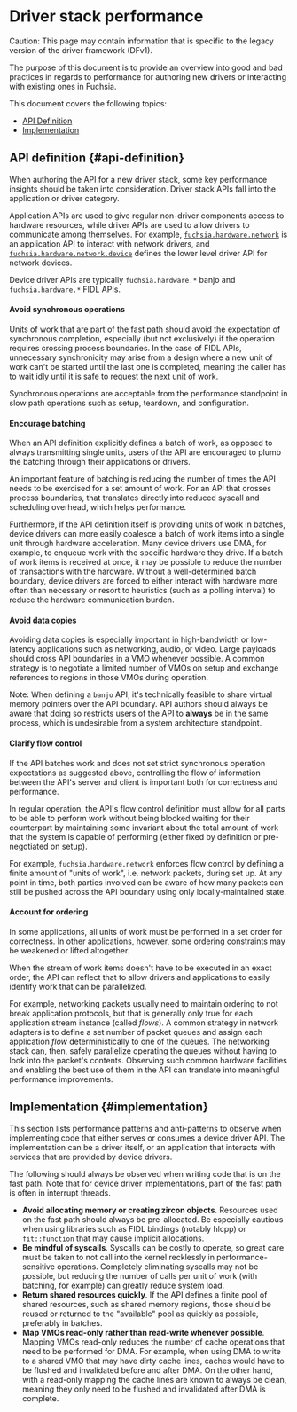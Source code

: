 <!--
    (C) Copyright 2020 The Fuchsia Authors. All rights reserved.
    Use of this source code is governed by a BSD-style license that can be
    found in the LICENSE file.
-->

# Driver stack performance

Caution: This page may contain information that is specific to the legacy
version of the driver framework (DFv1).

The purpose of this document is to provide an overview into good and bad practices in regards to
performance for authoring new drivers or interacting with existing ones in Fuchsia.

This document covers the following topics:

 - [API Definition](#api-definition)
 - [Implementation](#implementation)

## API definition {#api-definition}

When authoring the API for a new driver stack, some key performance insights should be taken into
consideration. Driver stack APIs fall into the application or driver category.

Application APIs are used to give regular non-driver components access to hardware resources, while
driver APIs are used to allow drivers to communicate among themselves. For example,
[`fuchsia.hardware.network`][netdevice-fidl] is an application API to interact with network drivers,
and [`fuchsia.hardware.network.device`][netdevice-banjo] defines the lower level driver API for network
devices.

Device driver APIs are typically `fuchsia.hardware.*` banjo and `fuchsia.hardware.*` FIDL APIs.

#### Avoid synchronous operations

Units of work that are part of the fast path should avoid the expectation of synchronous completion,
especially (but not exclusively) if the operation requires crossing process boundaries. In the case
of FIDL APIs, unnecessary synchronicity may arise from a design where a new unit of work can't be
started until the last one is completed, meaning the caller has to wait idly until it is safe to
request the next unit of work.

Synchronous operations are acceptable from the performance standpoint in slow path operations such
as setup, teardown, and configuration.

#### Encourage batching

When an API definition explicitly defines a batch of work, as opposed to always transmitting single
units, users of the API are encouraged to plumb the batching through their applications or drivers.

An important feature of batching is reducing the number of times the API needs to be exercised for a
set amount of work. For an API that crosses process boundaries, that translates directly into
reduced syscall and scheduling overhead, which helps performance.

Furthermore, if the API definition itself is providing units of work in batches, device drivers can
more easily coalesce a batch of work items into a single unit through hardware acceleration. Many
device drivers use DMA, for example, to enqueue work with the specific hardware they drive. If a
batch of work items is received at once, it may be possible to reduce the number of transactions
with the hardware. Without a well-determined batch boundary, device drivers are forced to either
interact with hardware more often than necessary or resort to heuristics (such as a polling
interval) to reduce the hardware communication burden.

#### Avoid data copies

Avoiding data copies is especially important in high-bandwidth or low-latency applications such as
networking, audio, or video. Large payloads should cross API boundaries in a VMO whenever possible.
A common strategy is to negotiate a limited number of VMOs on setup and exchange references to
regions in those VMOs during operation.

Note: When defining a `banjo` API, it's technically feasible to share virtual memory pointers over
the API boundary. API authors should always be aware that doing so restricts users of the API to
**always** be in the same process, which is undesirable from a system architecture standpoint.

#### Clarify flow control

If the API batches work and does not set strict synchronous operation expectations as suggested
above, controlling the flow of information between the API's server and client is important both for
correctness and performance.

In regular operation, the API's flow control definition must allow for all parts to be able to
perform work without being blocked waiting for their counterpart by maintaining some invariant about
the total amount of work that the system is capable of performing (either fixed by definition or
pre-negotiated on setup).

For example, `fuchsia.hardware.network` enforces flow control by defining a finite amount of "units
of work", i.e. network packets, during set up. At any point in time, both parties involved can be
aware of how many packets can still be pushed across the API boundary using only locally-maintained
state.

#### Account for ordering

In some applications, all units of work must be performed in a set order for correctness. In other
applications, however, some ordering constraints may be weakened or lifted altogether.

When the stream of work items doesn't have to be executed in an exact order, the API can reflect
that to allow drivers and applications to easily identify work that can be parallelized.

For example, networking packets usually need to maintain ordering to not break application
protocols, but that is generally only true for each application stream instance (called *flows*). A
common strategy in network adapters is to define a set number of packet queues and assign each
application *flow* deterministically to one of the queues. The networking stack can, then, safely
parallelize operating the queues without having to look into the packet's contents. Observing such
common hardware facilities and enabling the best use of them in the API can translate into
meaningful performance improvements.


## Implementation {#implementation}

This section lists performance patterns and anti-patterns to observe when implementing code that
either serves or consumes a device driver API. The implementation can be a driver itself, or an
application that interacts with services that are provided by device drivers.

The following should always be observed when writing code that is on the fast path. Note that for
device driver implementations, part of the fast path is often in interrupt threads.

 - **Avoid allocating memory or creating zircon objects**. Resources used on the fast path should
 always be pre-allocated. Be especially cautious when using libraries such as FIDL bindings (notably
 hlcpp) or `fit::function` that may cause implicit allocations.
 - **Be mindful of syscalls**. Syscalls can be costly to operate, so great care must be taken to not
 call into the kernel recklessly in performance-sensitive operations. Completely eliminating
 syscalls may not be possible, but reducing the number of calls per unit of work (with batching, for
 example) can greatly reduce system load.
 - **Return shared resources quickly**. If the API defines a finite pool of shared resources, such
 as shared memory regions, those should be reused or returned to the "available" pool as quickly as
 possible, preferably in batches.
 - **Map VMOs read-only rather than read-write whenever possible**. Mapping VMOs read-only
 reduces the number of cache operations that need to be performed for DMA. For example, when using
 DMA to write to a shared VMO that may have dirty cache lines, caches would have to be flushed and
 invalidated before and after DMA. On the other hand, with a read-only mapping the cache lines are
 known to always be clean, meaning they only need to be flushed and invalidated after DMA is
 complete.


[netdevice-fidl]: /sdk/fidl/fuchsia.hardware.network/device.fidl
[netdevice-banjo]: /sdk/banjo/fuchsia.hardware.network.device/network-device.fidl

